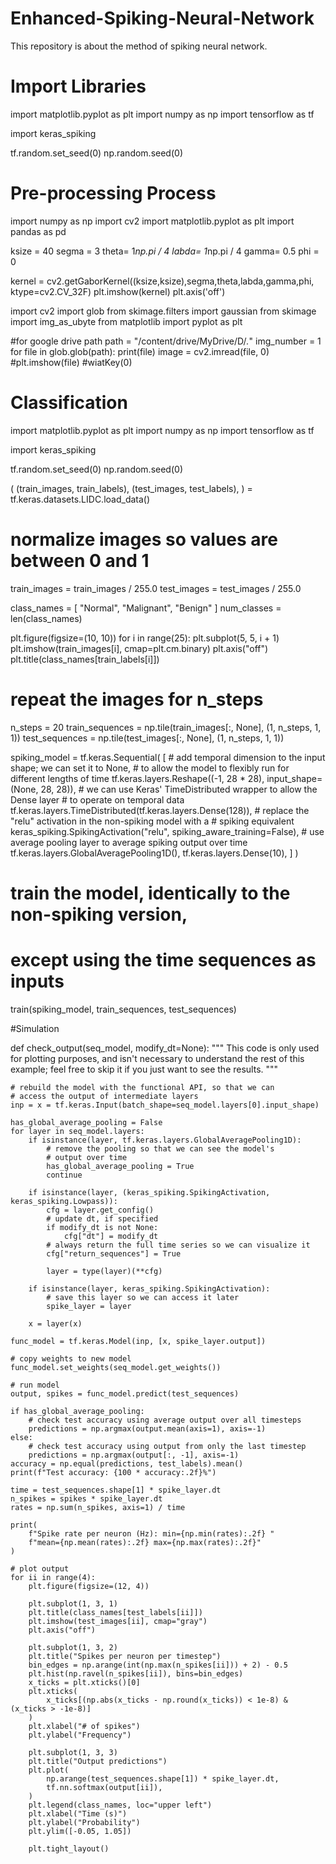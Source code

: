 # Enhanced-Spiking-Neural-Network
This repository is about the method of spiking neural network.



# Import Libraries

import matplotlib.pyplot as plt
import numpy as np
import tensorflow as tf

import keras_spiking

tf.random.set_seed(0)
np.random.seed(0)


# Pre-processing Process

import numpy as np
import cv2
import matplotlib.pyplot as plt
import pandas as pd

ksize = 40
segma = 3
theta= 1*np.pi / 4
labda= 1*np.pi / 4
gamma= 0.5
phi = 0

kernel = cv2.getGaborKernel((ksize,ksize),segma,theta,labda,gamma,phi, ktype=cv2.CV_32F)
plt.imshow(kernel)
plt.axis('off')

import cv2
import glob
from skimage.filters import gaussian
from skimage import img_as_ubyte
from matplotlib import pyplot as plt

#for google drive path
path = "/content/drive/MyDrive/D/*.*"
img_number = 1
for file in glob.glob(path):
  print(file)
  image = cv2.imread(file, 0)
  #plt.imshow(file)
  #wiatKey(0)



  # Classification

  import matplotlib.pyplot as plt
import numpy as np
import tensorflow as tf

import keras_spiking

tf.random.set_seed(0)
np.random.seed(0)

(
    (train_images, train_labels),
    (test_images, test_labels),
) = tf.keras.datasets.LIDC.load_data()

# normalize images so values are between 0 and 1
train_images = train_images / 255.0
test_images = test_images / 255.0

class_names = [ "Normal", "Malignant", "Benign" ]
num_classes = len(class_names)

plt.figure(figsize=(10, 10))
for i in range(25):
    plt.subplot(5, 5, i + 1)
    plt.imshow(train_images[i], cmap=plt.cm.binary)
    plt.axis("off")
    plt.title(class_names[train_labels[i]])

# repeat the images for n_steps
n_steps = 20
train_sequences = np.tile(train_images[:, None], (1, n_steps, 1, 1))
test_sequences = np.tile(test_images[:, None], (1, n_steps, 1, 1))

spiking_model = tf.keras.Sequential(
    [
    # add temporal dimension to the input shape; we can set it to None,
        # to allow the model to flexibly run for different lengths of time
        tf.keras.layers.Reshape((-1, 28 * 28), input_shape=(None, 28, 28)),
        # we can use Keras' TimeDistributed wrapper to allow the Dense layer
        # to operate on temporal data
        tf.keras.layers.TimeDistributed(tf.keras.layers.Dense(128)),
        # replace the "relu" activation in the non-spiking model with a
        # spiking equivalent
        keras_spiking.SpikingActivation("relu", spiking_aware_training=False),
        # use average pooling layer to average spiking output over time
        tf.keras.layers.GlobalAveragePooling1D(),
        tf.keras.layers.Dense(10),
    ]
)
# train the model, identically to the non-spiking version,
# except using the time sequences as inputs
train(spiking_model, train_sequences, test_sequences)


#Simulation

def check_output(seq_model, modify_dt=None):
    """
    This code is only used for plotting purposes, and isn't necessary to
    understand the rest of this example; feel free to skip it
    if you just want to see the results.
    """

    # rebuild the model with the functional API, so that we can
    # access the output of intermediate layers
    inp = x = tf.keras.Input(batch_shape=seq_model.layers[0].input_shape)

    has_global_average_pooling = False
    for layer in seq_model.layers:
        if isinstance(layer, tf.keras.layers.GlobalAveragePooling1D):
            # remove the pooling so that we can see the model's
            # output over time
            has_global_average_pooling = True
            continue

        if isinstance(layer, (keras_spiking.SpikingActivation, keras_spiking.Lowpass)):
            cfg = layer.get_config()
            # update dt, if specified
            if modify_dt is not None:
                cfg["dt"] = modify_dt
            # always return the full time series so we can visualize it
            cfg["return_sequences"] = True

            layer = type(layer)(**cfg)

        if isinstance(layer, keras_spiking.SpikingActivation):
            # save this layer so we can access it later
            spike_layer = layer

        x = layer(x)

    func_model = tf.keras.Model(inp, [x, spike_layer.output])

    # copy weights to new model
    func_model.set_weights(seq_model.get_weights())

    # run model
    output, spikes = func_model.predict(test_sequences)

    if has_global_average_pooling:
        # check test accuracy using average output over all timesteps
        predictions = np.argmax(output.mean(axis=1), axis=-1)
    else:
        # check test accuracy using output from only the last timestep
        predictions = np.argmax(output[:, -1], axis=-1)
    accuracy = np.equal(predictions, test_labels).mean()
    print(f"Test accuracy: {100 * accuracy:.2f}%")

    time = test_sequences.shape[1] * spike_layer.dt
    n_spikes = spikes * spike_layer.dt
    rates = np.sum(n_spikes, axis=1) / time

    print(
        f"Spike rate per neuron (Hz): min={np.min(rates):.2f} "
        f"mean={np.mean(rates):.2f} max={np.max(rates):.2f}"
    )

    # plot output
    for ii in range(4):
        plt.figure(figsize=(12, 4))

        plt.subplot(1, 3, 1)
        plt.title(class_names[test_labels[ii]])
        plt.imshow(test_images[ii], cmap="gray")
        plt.axis("off")

        plt.subplot(1, 3, 2)
        plt.title("Spikes per neuron per timestep")
        bin_edges = np.arange(int(np.max(n_spikes[ii])) + 2) - 0.5
        plt.hist(np.ravel(n_spikes[ii]), bins=bin_edges)
        x_ticks = plt.xticks()[0]
        plt.xticks(
            x_ticks[(np.abs(x_ticks - np.round(x_ticks)) < 1e-8) & (x_ticks > -1e-8)]
        )
        plt.xlabel("# of spikes")
        plt.ylabel("Frequency")

        plt.subplot(1, 3, 3)
        plt.title("Output predictions")
        plt.plot(
            np.arange(test_sequences.shape[1]) * spike_layer.dt,
            tf.nn.softmax(output[ii]),
        )
        plt.legend(class_names, loc="upper left")
        plt.xlabel("Time (s)")
        plt.ylabel("Probability")
        plt.ylim([-0.05, 1.05])

        plt.tight_layout()

        
